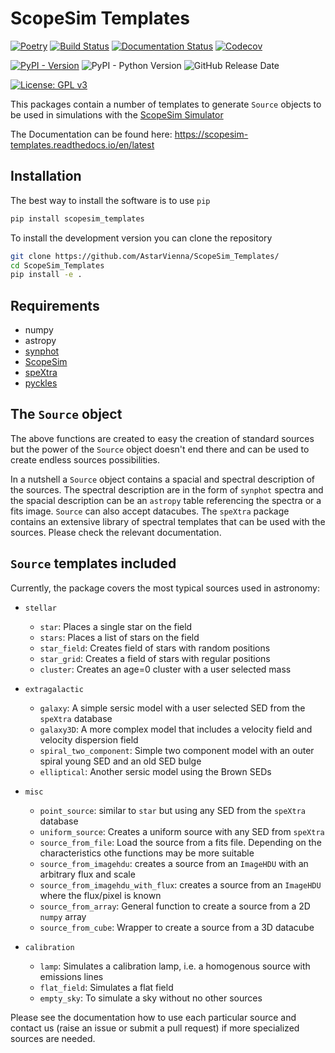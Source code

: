 # ScopeSim Templates

[![Poetry](https://img.shields.io/endpoint?url=https://python-poetry.org/badge/v0.json)](https://python-poetry.org/)
[![Build Status](https://github.com/AstarVienna/ScopeSim_Templates/actions/workflows/tests.yml/badge.svg)](https://github.com/AstarVienna/ScopeSim_Templates/actions/workflows/tests.yml/badge.svg)
[![Documentation Status](https://readthedocs.org/projects/scopesim-templates/badge/?version=latest)](https://scopesim-templates.readthedocs.io/en/latest)
[![Codecov](https://img.shields.io/codecov/c/github/AstarVienna/ScopeSim_Templates/branch/main?logo=codecov)](https://app.codecov.io/gh/AstarVienna/ScopeSim_Templates/tree/main)

[![PyPI - Version](https://img.shields.io/pypi/v/ScopeSim-Templates)](https://pypi.org/project/ScopeSim-Templates/)
![PyPI - Python Version](https://img.shields.io/pypi/pyversions/ScopeSim-Templates)
![GitHub Release Date](https://img.shields.io/github/release-date/AstarVienna/ScopeSim_Templates)

[![License: GPL v3](https://img.shields.io/badge/License-GPLv3-blue.svg)](https://www.gnu.org/licenses/gpl-3.0)

This packages contain a number of templates to generate `Source` objects to be used in simulations with the [ScopeSim Simulator](https://scopesim.readthedocs.io/en/latest/)

The Documentation can be found here: https://scopesim-templates.readthedocs.io/en/latest

## Installation

The best way to install the software is to use `pip`

``` bash
pip install scopesim_templates
```

To install the development version you can clone the repository

``` bash
git clone https://github.com/AstarVienna/ScopeSim_Templates/
cd ScopeSim_Templates
pip install -e .
```

## Requirements

- numpy
- astropy
- [synphot](https://synphot.readthedocs.io/en/latest/index.html)
- [ScopeSim](https://scopesim.readthedocs.io/en/latest/)
- [speXtra](https://spextra.readthedocs.io/en/latest/)
- [pyckles](https://pyckles.readthedocs.io/en/latest/)

## The `Source` object

The above functions are created to easy the creation of standard sources but the power of the `Source` object doesn't end there and can be used to create endless sources possibilities.

In a nutshell a `Source` object contains a spacial and spectral description of the sources. The spectral description are in the form of `synphot` spectra and the spacial description can be an `astropy` table referencing the spectra or a fits image. `Source` can also accept datacubes. The `speXtra` package contains an extensive library of spectral templates that can be used with the sources. Please check the relevant documentation.

## `Source` templates included

Currently, the package covers the most typical sources used in astronomy:

- `stellar`
  - `star`: Places a single star on the field
  - `stars`: Places a list of stars on the field
  - `star_field`: Creates field of stars with random positions
  - `star_grid`: Creates a field of stars with regular positions
  - `cluster`: Creates an age=0 cluster with a user selected mass

- `extragalactic`  
  - `galaxy`: A simple sersic model with a user selected SED from the `speXtra` database
  - `galaxy3D`: A more complex model that includes a velocity field and velocity dispersion field
  - `spiral_two_component`: Simple two component model with an outer spiral young SED and an old SED bulge
  - `elliptical`: Another sersic model using the Brown SEDs

- `misc`  
  - `point_source`: similar to `star` but using any SED from the `speXtra` database
  - `uniform_source`: Creates a uniform source with any SED from `speXtra`
  - `source_from_file`: Load the source from a fits file. Depending on the characteristics othe functions may be more suitable
  - `source_from_imagehdu`: creates a source from an `ImageHDU` with an arbitrary flux and scale
  - `source_from_imagehdu_with_flux`: creates a source from an `ImageHDU` where the flux/pixel is known
  - `source_from_array`: General function to create a source from a 2D `numpy` array
  - `source_from_cube`: Wrapper to create a source from a 3D datacube

- `calibration`  
  - `lamp`: Simulates a calibration lamp, i.e. a homogenous source with emissions lines
  - `flat_field`: Simulates a flat field
  - `empty_sky`: To simulate a sky without no other sources

Please see the documentation how to use each particular source and contact us (raise an issue or submit a pull request) if more specialized sources are needed.
